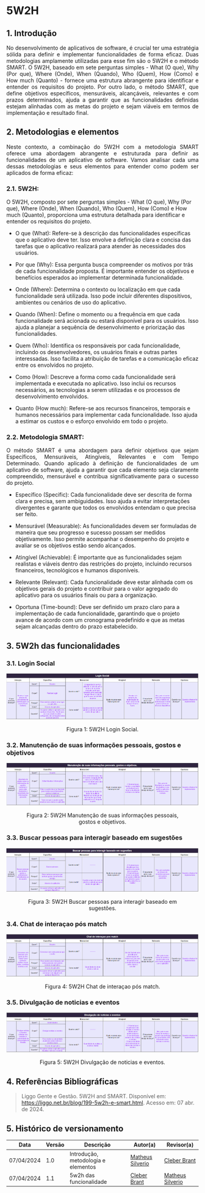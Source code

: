# 5W2H

## 1. Introdução

<p align="justify">
No desenvolvimento de aplicativos de software, é crucial ter uma estratégia sólida para definir e implementar funcionalidades de forma eficaz. Duas metodologias amplamente utilizadas para esse fim são o 5W2H e o método SMART. O 5W2H, baseado em sete perguntas simples - What (O que), Why (Por que), Where (Onde), When (Quando), Who (Quem), How (Como) e How much (Quanto) - fornece uma estrutura abrangente para identificar e entender os requisitos do projeto. Por outro lado, o método SMART, que define objetivos específicos, mensuráveis, alcançáveis, relevantes e com prazos determinados, ajuda a garantir que as funcionalidades definidas estejam alinhadas com as metas do projeto e sejam viáveis em termos de implementação e resultado final. 
</p>

## 2. Metodologias e elementos

<p align="justify">
Neste contexto, a combinação do 5W2H com a metodologia SMART oferece uma abordagem abrangente e estruturada para definir as funcionalidades de um aplicativo de software. Vamos analisar cada uma dessas metodologias e seus elementos para entender como podem ser aplicados de forma eficaz:
</p>

### 2.1. 5W2H:

O 5W2H, composto por sete perguntas simples - What (O que), Why (Por que), Where (Onde), When (Quando), Who (Quem), How (Como) e How much (Quanto), proporciona uma estrutura detalhada para identificar e entender os requisitos do projeto.

- O que (What): Refere-se à descrição das funcionalidades específicas que o aplicativo deve ter. Isso envolve a definição clara e concisa das tarefas que o aplicativo realizará para atender às necessidades dos usuários.

-  Por que (Why): Essa pergunta busca compreender os motivos por trás de cada funcionalidade proposta. É importante entender os objetivos e benefícios esperados ao implementar determinada funcionalidade.

- Onde (Where): Determina o contexto ou localização em que cada funcionalidade será utilizada. Isso pode incluir diferentes dispositivos, ambientes ou cenários de uso do aplicativo.

- Quando (When): Define o momento ou a frequência em que cada funcionalidade será acionada ou estará disponível para os usuários. Isso ajuda a planejar a sequência de desenvolvimento e priorização das funcionalidades.

- Quem (Who): Identifica os responsáveis por cada funcionalidade, incluindo os desenvolvedores, os usuários finais e outras partes interessadas. Isso facilita a atribuição de tarefas e a comunicação eficaz entre os envolvidos no projeto.

- Como (How): Descreve a forma como cada funcionalidade será implementada e executada no aplicativo. Isso inclui os recursos necessários, as tecnologias a serem utilizadas e os processos de desenvolvimento envolvidos.

- Quanto (How much): Refere-se aos recursos financeiros, temporais e humanos necessários para implementar cada funcionalidade. Isso ajuda a estimar os custos e o esforço envolvido em todo o projeto.

### 2.2. Metodologia SMART:

<p align="justify">
O método SMART é uma abordagem para definir objetivos que sejam Específicos, Mensuráveis, Atingíveis, Relevantes e com Tempo Determinado. Quando aplicado à definição de funcionalidades de um aplicativo de software, ajuda a garantir que cada elemento seja claramente compreendido, mensurável e contribua significativamente para o sucesso do projeto.
</p>

- Específico (Specific): Cada funcionalidade deve ser descrita de forma clara e precisa, sem ambiguidades. Isso ajuda a evitar interpretações divergentes e garante que todos os envolvidos entendam o que precisa ser feito.

- Mensurável (Measurable): As funcionalidades devem ser formuladas de maneira que seu progresso e sucesso possam ser medidos objetivamente. Isso permite acompanhar o desempenho do projeto e avaliar se os objetivos estão sendo alcançados.

- Atingível (Achievable): É importante que as funcionalidades sejam realistas e viáveis dentro das restrições do projeto, incluindo recursos financeiros, tecnológicos e humanos disponíveis.

- Relevante (Relevant): Cada funcionalidade deve estar alinhada com os objetivos gerais do projeto e contribuir para o valor agregado do aplicativo para os usuários finais ou para a organização.

- Oportuna (Time-bound): Deve ser definido um prazo claro para a implementação de cada funcionalidade, garantindo que o projeto avance de acordo com um cronograma predefinido e que as metas sejam alcançadas dentro do prazo estabelecido.

## 3. 5W2h das funcionalidades

### 3.1. Login Social
<img src="../assets/5w2h/login-social.png">
<center>
  <figure>
    <figcaption>Figura 1: 5W2H Login Social.</figcaption>
  </figure>
</center>


### 3.2. Manutenção de suas informações pessoais, gostos e objetivos
<img src="../assets/5w2h/manutencao-informacoes-pessoais.png">
<center>
  <figure>
    <figcaption>Figura 2: 5W2H Manutenção de suas informações pessoais, gostos e objetivos.</figcaption>
  </figure>
</center>



### 3.3. Buscar pessoas para interagir baseado em sugestões
<img src="../assets/5w2h/buscas-pessoas.png">
<center>
  <figure>
    <figcaption>Figura 3: 5W2H Buscar pessoas para interagir baseado em sugestões.</figcaption>
  </figure>
</center>


### 3.4. Chat de interaçao pós match
<img src="../assets/5w2h/chat-interacao.png">
<center>
  <figure>
    <figcaption>Figura 4: 5W2H Chat de interaçao pós match.</figcaption>
  </figure>
</center>


### 3.5. Divulgação de noticias e eventos
<img src="../assets/5w2h/divulgacao-noticias.png">
<center>
  <figure>
    <figcaption>Figura 5: 5W2H Divulgação de noticias e eventos.</figcaption>
  </figure>
</center>


## 4. Referências Bibliográficas

> Liggo Gente e Gestão. 5W2H and SMART. Disponível em: <https://liggo.net.br/blog/199-5w2h-e-smart.html>. Acesso em: 07 abr. de 2024.

## 5. Histórico de versionamento

|    Data    | Versão |      Descrição       |                   Autor(a)                    |                   Revisor(a)                    |
| ---------- | ------ | -------------------- | --------------------------------------------- | ----------------------------------------------- |
| 07/04/2024 |  1.0   | Introdução, metodologia e elementos | [Matheus Silverio](https://github.com/MattSilverio) | [Cleber Brant](https://github.com/CleberBrant) |
| 07/04/2024 |  1.1   | 5w2h das funcionalidade | [Cleber Brant](https://github.com/CleberBrant) | [Matheus Silverio](https://github.com/MattSilverio) |